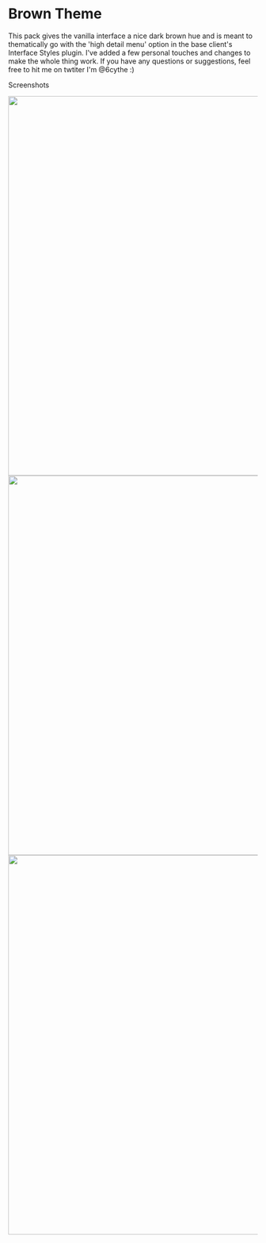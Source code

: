 # Brown Theme

This pack gives the vanilla interface a nice dark brown hue and is meant to thematically go with the 'high detail menu' option in the base client's Interface Styles plugin. I've added a few personal touches and changes to make the whole thing work. If you have any questions or suggestions, feel free to hit me on twtiter I'm @6cythe :)

Screenshots

<img src="https://i.imgur.com/iAUxzha.png" width="765"><br/>
<img src="https://i.imgur.com/ChW0bAv.png" width="765"><br/>
<img src="https://i.imgur.com/j9xymp5.png" width="765"><br/>